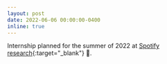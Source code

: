 ```yaml
---
layout: post
date: 2022-06-06 00:00:00-0400
inline: true
---
```


Internship planned for the summer of 2022 at [Spotify research](https://research.atspotify.com/){:target="_blank"} 🎵.